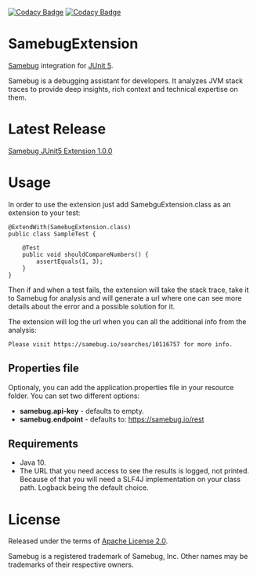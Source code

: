 [![Codacy Badge](https://api.codacy.com/project/badge/Grade/a50b6f76127c47f5a0075e43e8885b50)](https://www.codacy.com/app/igorce/SamebugExtension?utm_source=github.com&amp;utm_medium=referral&amp;utm_content=igorstojanovski/SamebugExtension&amp;utm_campaign=Badge_Grade) 
[![Codacy Badge](https://api.codacy.com/project/badge/Coverage/a50b6f76127c47f5a0075e43e8885b50)](https://www.codacy.com/app/igorce/SamebugExtension?utm_source=github.com&utm_medium=referral&utm_content=igorstojanovski/SamebugExtension&utm_campaign=Badge_Coverage)

# SamebugExtension

[Samebug](https://samebug.io/) integration for [JUnit 5](https://junit.org/junit5/).

Samebug is a debugging assistant for developers. It analyzes JVM stack traces to provide deep insights, rich context and technical expertise on them.
# Latest Release
[Samebug JUnit5 Extension 1.0.0](https://github.com/igorstojanovski/SamebugExtension/releases/tag/1.0.0)

# Usage

In order to use the extension just add SamebguExtension.class as an extension to your test:
```
@ExtendWith(SamebugExtension.class)
public class SampleTest {

    @Test
    public void shouldCompareNumbers() {
        assertEquals(1, 3);
    }
}
```
Then if and when a test fails, the extension will take the stack trace, take it to Samebug for analysis and will generate a url where
one can see more details about the error and a possible solution for it.

The extension will log the url when you can all the additional info from the analysis:
```
Please visit https://samebug.io/searches/10116757 for more info.
```
## Properties file

Optionaly, you can add the application.properties file in your resource folder. You can set two different options:
- **samebug.api-key**  - defaults to empty.
- **samebug.endpoint** - defaults to: https://samebug.io/rest

## Requirements
- Java 10.
- The URL that you need access to see the results is logged, not printed. Because of that you will need a SLF4J implementation on your class path. Logback being the default choice.

# License

Released under the terms of [Apache License 2.0](/LICENSE).

Samebug is a registered trademark of Samebug, Inc. Other names may be trademarks of their respective owners.
